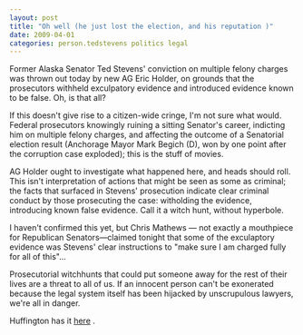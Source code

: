 ```yaml
---
layout: post
title: "Oh well (he just lost the election, and his reputation )"
date: 2009-04-01
categories: person.tedstevens politics legal
---
```


Former Alaska Senator Ted Stevens' conviction on multiple felony charges was
thrown out today by new AG Eric Holder, on grounds that the prosecutors withheld
exculpatory evidence and introduced evidence known to be false. Oh, is that all?

If this doesn't give rise to a citizen-wide cringe, I'm not sure what would.
Federal prosecutors knowingly ruining a sitting Senator's career, indicting him
on multiple felony charges, and affecting the outcome of a Senatorial election
result (Anchorage Mayor Mark Begich (D), won by one point after the corruption
case exploded); this is the stuff of movies.

AG Holder ought to investigate what happened here, and heads should roll. This
isn't interpretation of actions that might be seen as some as criminal; the
facts that surfaced in Stevens' prosecution indicate clear criminal conduct by
those prosecuting the case: witholding the evidence, introducing known false
evidence. Call it a witch hunt, without hyperbole.

I haven't confirmed this yet, but Chris Mathews &mdash; not exactly a mouthpiece
for Republican Senators&mdash;claimed tonight that some of the exculaptory
evidence was Stevens' clear instructions to "make sure I am charged fully for
all of this"...

Prosecutorial witchhunts that could put someone away for the rest of their lives
are a threat to all of us. If an innocent person can't be exonerated because the
legal system itself has been hijacked by unscrupulous lawyers, we're all in
danger.

Huffington has it 
[here](http://www.huffingtonpost.com/2009/04/01/ted-stevens-conviction-to_n_181632.html)
.